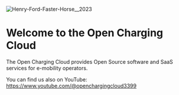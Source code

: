 ![Henry-Ford-Faster-Horse__2023](https://user-images.githubusercontent.com/285458/212498392-ac23d88e-95d3-46f7-8110-f9ffdb0fa450.jpg)

# Welcome to the Open Charging Cloud

The Open Charging Cloud provides Open Source software and SaaS services for e-mobility operators.

You can find us also on YouTube: https://www.youtube.com/@openchargingcloud3399
